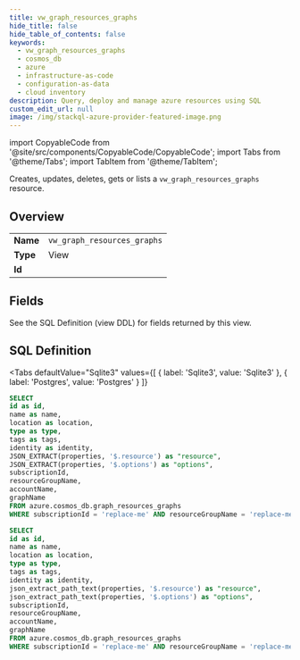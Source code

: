 ```yaml
--- 
title: vw_graph_resources_graphs
hide_title: false
hide_table_of_contents: false
keywords:
  - vw_graph_resources_graphs
  - cosmos_db
  - azure
  - infrastructure-as-code
  - configuration-as-data
  - cloud inventory
description: Query, deploy and manage azure resources using SQL
custom_edit_url: null
image: /img/stackql-azure-provider-featured-image.png
---
```


import CopyableCode from '@site/src/components/CopyableCode/CopyableCode';
import Tabs from '@theme/Tabs';
import TabItem from '@theme/TabItem';

Creates, updates, deletes, gets or lists a <code>vw_graph_resources_graphs</code> resource.

## Overview
<table><tbody>
<tr><td><b>Name</b></td><td><code>vw_graph_resources_graphs</code></td></tr>
<tr><td><b>Type</b></td><td>View</td></tr>
<tr><td><b>Id</b></td><td><CopyableCode code="azure.cosmos_db.vw_graph_resources_graphs" /></td></tr>
</tbody></table>

## Fields

See the SQL Definition (view DDL) for fields returned by this view.

## SQL Definition

<Tabs
defaultValue="Sqlite3"
values={[
{ label: 'Sqlite3', value: 'Sqlite3' },
{ label: 'Postgres', value: 'Postgres' }
]}
>
<TabItem value="Sqlite3">

```sql
SELECT
id as id,
name as name,
location as location,
type as type,
tags as tags,
identity as identity,
JSON_EXTRACT(properties, '$.resource') as "resource",
JSON_EXTRACT(properties, '$.options') as "options",
subscriptionId,
resourceGroupName,
accountName,
graphName
FROM azure.cosmos_db.graph_resources_graphs
WHERE subscriptionId = 'replace-me' AND resourceGroupName = 'replace-me' AND accountName = 'replace-me';
```

</TabItem>
<TabItem value="Postgres">

```sql
SELECT
id as id,
name as name,
location as location,
type as type,
tags as tags,
identity as identity,
json_extract_path_text(properties, '$.resource') as "resource",
json_extract_path_text(properties, '$.options') as "options",
subscriptionId,
resourceGroupName,
accountName,
graphName
FROM azure.cosmos_db.graph_resources_graphs
WHERE subscriptionId = 'replace-me' AND resourceGroupName = 'replace-me' AND accountName = 'replace-me';
```

</TabItem>
</Tabs>
